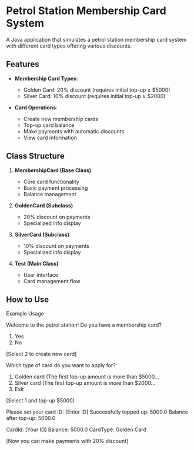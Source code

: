 # Petrol Station Membership Card System

A Java application that simulates a petrol station membership card system with different card types offering various discounts.

## Features

- **Membership Card Types**:
  - Golden Card: 20% discount (requires initial top-up ≥ $5000)
  - Silver Card: 10% discount (requires initial top-up ≥ $2000)

- **Card Operations**:
  - Create new membership cards
  - Top-up card balance
  - Make payments with automatic discounts
  - View card information

## Class Structure

1. **MembershipCard (Base Class)**
   - Core card functionality
   - Basic payment processing
   - Balance management

2. **GoldenCard (Subclass)**
   - 20% discount on payments
   - Specialized info display

3. **SilverCard (Subclass)**
   - 10% discount on payments
   - Specialized info display

4. **Test (Main Class)**
   - User interface
   - Card management flow

## How to Use

Example Usage

Welcome to the petrol station!
Do you have a membership card?
1. Yes
2. No

[Select 2 to create new card]

Which type of card do you want to apply for?
1. Golden card (The first top-up amount is more than $5000...
2. Silver card (The first top-up amount is more than $2000...
3. Exit

[Select 1 and top-up $5000]

Please set your card ID: [Enter ID]
Successfully topped up: 5000.0
Balance after top-up: 5000.0

CardId: [Your ID]
Balance: 5000.0
CardType: Golden Card

[Now you can make payments with 20% discount]
